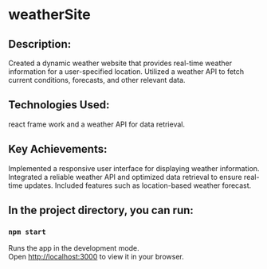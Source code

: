 # weatherSite

## Description: 
Created a dynamic weather website that provides real-time weather information for a user-specified location. Utilized a weather API to fetch current conditions, forecasts, and other relevant data. 
## Technologies Used: 
react frame work and a weather API for data retrieval.
## Key Achievements: 
Implemented a responsive user interface for displaying weather information. Integrated a reliable weather API and optimized data retrieval to ensure real-time updates. Included features such as location-based weather forecast.

## In the project directory, you can run:

### `npm start`

Runs the app in the development mode.\
Open [http://localhost:3000](http://localhost:3000) to view it in your browser.
